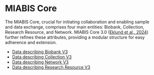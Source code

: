 # MIABIS Core

The MIABIS Core, crucial for initiating collaboration and enabling sample and data exchange, comprises four main entities: Biobank, Collection, Research Resource, and Network. MIABIS Core 3.0 ([Eklund et al., 2024](https://www.liebertpub.com/doi/full/10.1089/bio.2023.0074)) further refines these attributes, providing a modular structure for easy adherence and extension. 

* [Data describing Biobank V3](https://github.com/BBMRI-ERIC/miabis/blob/88cf93a08a227aedb01ecc40ea5ff85582c27026/00Core/V3/Data-describing-Biobank.md)
* [Data describing Collection V3](https://github.com/BBMRI-ERIC/miabis/blob/88cf93a08a227aedb01ecc40ea5ff85582c27026/00Core/V3/Data-describing-Collection.md)
* [Data describing Network V3](https://github.com/BBMRI-ERIC/miabis/blob/88cf93a08a227aedb01ecc40ea5ff85582c27026/00Core/V3/Data-describing-Network.md)
* [Data describing Research Resource V3](https://github.com/BBMRI-ERIC/miabis/blob/88cf93a08a227aedb01ecc40ea5ff85582c27026/00Core/V3/Data-describing-ResearchResource.md)
